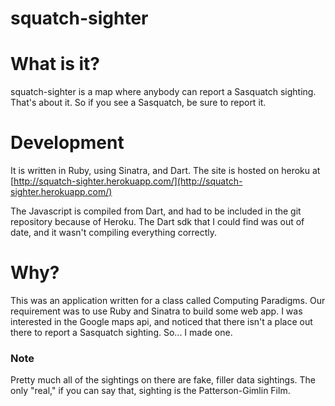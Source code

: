 squatch-sighter
===============

# What is it?

squatch-sighter is a map where anybody can report a Sasquatch sighting. That's about it. So if you see a Sasquatch, be sure to report it.

# Development

It is written in Ruby, using Sinatra, and Dart. The site is hosted on heroku at [http://squatch-sighter.herokuapp.com/](http://squatch-sighter.herokuapp.com/)

The Javascript is compiled from Dart, and had to be included in the git repository because of Heroku. The Dart sdk that I could find was out of date, and it wasn't compiling everything correctly.

# Why?

This was an application written for a class called Computing Paradigms. Our requirement was to use Ruby and Sinatra to build some web app. I was interested in the Google maps api, and noticed that there isn't a place out there to report a Sasquatch sighting. So... I made one.

### Note

Pretty much all of the sightings on there are fake, filler data sightings. The only "real," if you can say that, sighting is the Patterson-Gimlin Film.
